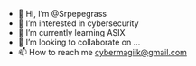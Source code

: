 - 👋 Hi, I’m @Srpepegrass
- 👀 I’m interested in cybersecurity
- 🌱 I’m currently learning ASIX
- 💞️ I’m looking to collaborate on ...
- 📫 How to reach me cybermagiik@gmail.com

<!---
MaGiiK/MaGiiK is a ✨ special ✨ repository because its `README.md` (this file) appears on your GitHub profile.
You can click the Preview link to take a look at your changes.
--->
